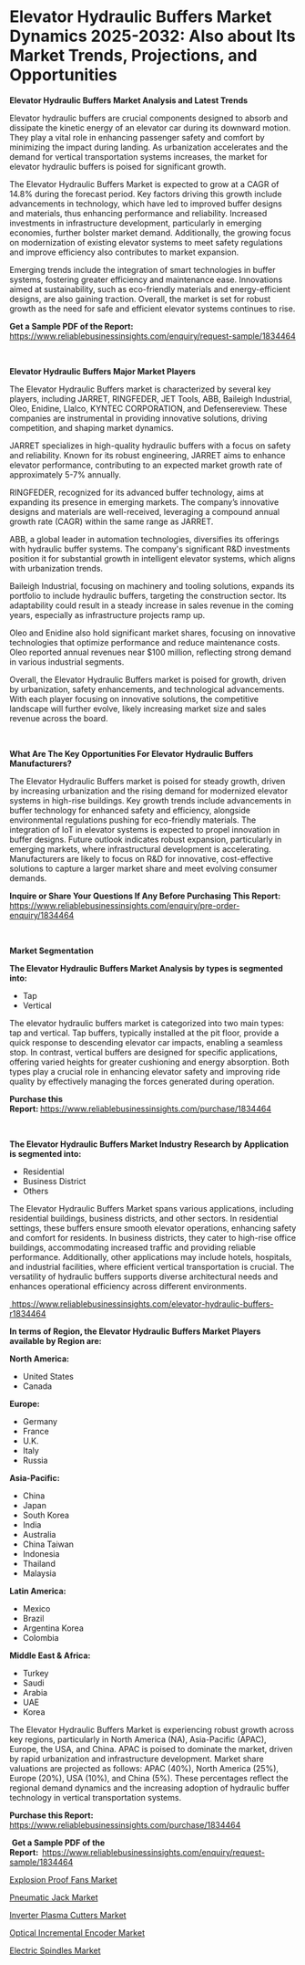 <p><h1>Elevator Hydraulic Buffers Market Dynamics 2025-2032: Also about Its Market Trends, Projections, and Opportunities</h1></p><p><strong>Elevator Hydraulic Buffers Market Analysis and Latest Trends</strong></p>
<p><p>Elevator hydraulic buffers are crucial components designed to absorb and dissipate the kinetic energy of an elevator car during its downward motion. They play a vital role in enhancing passenger safety and comfort by minimizing the impact during landing. As urbanization accelerates and the demand for vertical transportation systems increases, the market for elevator hydraulic buffers is poised for significant growth.</p><p>The Elevator Hydraulic Buffers Market is expected to grow at a CAGR of 14.8% during the forecast period. Key factors driving this growth include advancements in technology, which have led to improved buffer designs and materials, thus enhancing performance and reliability. Increased investments in infrastructure development, particularly in emerging economies, further bolster market demand. Additionally, the growing focus on modernization of existing elevator systems to meet safety regulations and improve efficiency also contributes to market expansion. </p><p>Emerging trends include the integration of smart technologies in buffer systems, fostering greater efficiency and maintenance ease. Innovations aimed at sustainability, such as eco-friendly materials and energy-efficient designs, are also gaining traction. Overall, the market is set for robust growth as the need for safe and efficient elevator systems continues to rise.</p></p>
<p><strong>Get a Sample PDF of the Report:&nbsp;</strong> <a href="https://www.reliablebusinessinsights.com/enquiry/request-sample/1834464?utm_campaign=62&utm_medium=2&utm_source=Github&utm_content=ia&utm_term=22022025&utm_id=elevator-hydraulic-buffers">https://www.reliablebusinessinsights.com/enquiry/request-sample/1834464</a></p>
<p>&nbsp;</p>
<p><strong>Elevator Hydraulic Buffers Major Market Players</strong></p>
<p><p>The Elevator Hydraulic Buffers market is characterized by several key players, including JARRET, RINGFEDER, JET Tools, ABB, Baileigh Industrial, Oleo, Enidine, Llalco, KYNTEC CORPORATION, and Defensereview. These companies are instrumental in providing innovative solutions, driving competition, and shaping market dynamics.</p><p>JARRET specializes in high-quality hydraulic buffers with a focus on safety and reliability. Known for its robust engineering, JARRET aims to enhance elevator performance, contributing to an expected market growth rate of approximately 5-7% annually.</p><p>RINGFEDER, recognized for its advanced buffer technology, aims at expanding its presence in emerging markets. The company’s innovative designs and materials are well-received, leveraging a compound annual growth rate (CAGR) within the same range as JARRET.</p><p>ABB, a global leader in automation technologies, diversifies its offerings with hydraulic buffer systems. The company's significant R&D investments position it for substantial growth in intelligent elevator systems, which aligns with urbanization trends.</p><p>Baileigh Industrial, focusing on machinery and tooling solutions, expands its portfolio to include hydraulic buffers, targeting the construction sector. Its adaptability could result in a steady increase in sales revenue in the coming years, especially as infrastructure projects ramp up.</p><p>Oleo and Enidine also hold significant market shares, focusing on innovative technologies that optimize performance and reduce maintenance costs. Oleo reported annual revenues near $100 million, reflecting strong demand in various industrial segments.</p><p>Overall, the Elevator Hydraulic Buffers market is poised for growth, driven by urbanization, safety enhancements, and technological advancements. With each player focusing on innovative solutions, the competitive landscape will further evolve, likely increasing market size and sales revenue across the board.</p></p>
<p>&nbsp;</p>
<p><strong>What Are The Key Opportunities For Elevator Hydraulic Buffers Manufacturers?</strong></p>
<p><p>The Elevator Hydraulic Buffers market is poised for steady growth, driven by increasing urbanization and the rising demand for modernized elevator systems in high-rise buildings. Key growth trends include advancements in buffer technology for enhanced safety and efficiency, alongside environmental regulations pushing for eco-friendly materials. The integration of IoT in elevator systems is expected to propel innovation in buffer designs. Future outlook indicates robust expansion, particularly in emerging markets, where infrastructural development is accelerating. Manufacturers are likely to focus on R&D for innovative, cost-effective solutions to capture a larger market share and meet evolving consumer demands.</p></p>
<p><strong>Inquire or Share Your Questions If Any Before Purchasing This Report:</strong> <a href="https://www.reliablebusinessinsights.com/enquiry/pre-order-enquiry/1834464?utm_campaign=62&utm_medium=2&utm_source=Github&utm_content=ia&utm_term=22022025&utm_id=elevator-hydraulic-buffers">https://www.reliablebusinessinsights.com/enquiry/pre-order-enquiry/1834464</a></p>
<p>&nbsp;</p>
<p><strong>Market Segmentation</strong></p>
<p><strong>The Elevator Hydraulic Buffers Market Analysis by types is segmented into:</strong></p>
<p><ul><li>Tap</li><li>Vertical</li></ul></p>
<p><p>The elevator hydraulic buffers market is categorized into two main types: tap and vertical. Tap buffers, typically installed at the pit floor, provide a quick response to descending elevator car impacts, enabling a seamless stop. In contrast, vertical buffers are designed for specific applications, offering varied heights for greater cushioning and energy absorption. Both types play a crucial role in enhancing elevator safety and improving ride quality by effectively managing the forces generated during operation.</p></p>
<p><strong>Purchase this Report:&nbsp;</strong><a href="https://www.reliablebusinessinsights.com/purchase/1834464?utm_campaign=62&utm_medium=2&utm_source=Github&utm_content=ia&utm_term=22022025&utm_id=elevator-hydraulic-buffers">https://www.reliablebusinessinsights.com/purchase/1834464</a></p>
<p>&nbsp;</p>
<p><strong>The Elevator Hydraulic Buffers Market Industry Research by Application is segmented into:</strong></p>
<p><ul><li>Residential</li><li>Business District</li><li>Others</li></ul></p>
<p><p>The Elevator Hydraulic Buffers Market spans various applications, including residential buildings, business districts, and other sectors. In residential settings, these buffers ensure smooth elevator operations, enhancing safety and comfort for residents. In business districts, they cater to high-rise office buildings, accommodating increased traffic and providing reliable performance. Additionally, other applications may include hotels, hospitals, and industrial facilities, where efficient vertical transportation is crucial. The versatility of hydraulic buffers supports diverse architectural needs and enhances operational efficiency across different environments.</p></p>
<p><a href="https://www.reliablebusinessinsights.com/elevator-hydraulic-buffers-r1834464?utm_campaign=62&utm_medium=2&utm_source=Github&utm_content=ia&utm_term=22022025&utm_id=elevator-hydraulic-buffers">&nbsp;https://www.reliablebusinessinsights.com/elevator-hydraulic-buffers-r1834464</a></p>
<p><strong>In terms of Region, the Elevator Hydraulic Buffers Market Players available by Region are:</strong></p>
<p>
    <p> <strong> North America: </strong>
        <ul>
            <li>United States</li>
            <li>Canada</li>
        </ul>
        </p> 
    <p> <strong> Europe: </strong>
        <ul>
            <li>Germany</li>
            <li>France</li>
            <li>U.K.</li>
            <li>Italy</li>
            <li>Russia</li>
        </ul>
        </p> 
    <p> <strong> Asia-Pacific: </strong>
        <ul>
            <li>China</li>
            <li>Japan</li>
            <li>South Korea</li>
            <li>India</li>
            <li>Australia</li>
            <li>China Taiwan</li>
            <li>Indonesia</li>
            <li>Thailand</li>
            <li>Malaysia</li>
        </ul>
        </p> 
    <p> <strong> Latin America: </strong>
        <ul>
            <li>Mexico</li>
            <li>Brazil</li>
            <li>Argentina Korea</li>
            <li>Colombia</li>
        </ul>
        </p> 
    <p> <strong> Middle East & Africa: </strong>
        <ul>
            <li>Turkey</li>
            <li>Saudi</li>
            <li>Arabia</li>
            <li>UAE</li>
            <li>Korea</li>
        </ul>
    </p>
    </p>
<p><p>The Elevator Hydraulic Buffers Market is experiencing robust growth across key regions, particularly in North America (NA), Asia-Pacific (APAC), Europe, the USA, and China. APAC is poised to dominate the market, driven by rapid urbanization and infrastructure development. Market share valuations are projected as follows: APAC (40%), North America (25%), Europe (20%), USA (10%), and China (5%). These percentages reflect the regional demand dynamics and the increasing adoption of hydraulic buffer technology in vertical transportation systems.</p></p>
<p><strong>Purchase this Report: </strong><a href="https://www.reliablebusinessinsights.com/purchase/1834464?utm_campaign=62&utm_medium=2&utm_source=Github&utm_content=ia&utm_term=22022025&utm_id=elevator-hydraulic-buffers">https://www.reliablebusinessinsights.com/purchase/1834464</a></p>
<p>&nbsp;<strong>Get a Sample PDF of the Report:&nbsp;&nbsp;</strong><a href="https://www.reliablebusinessinsights.com/enquiry/request-sample/1834464?utm_campaign=62&utm_medium=2&utm_source=Github&utm_content=ia&utm_term=22022025&utm_id=elevator-hydraulic-buffers">https://www.reliablebusinessinsights.com/enquiry/request-sample/1834464</a></p>
<p><strong></strong></p>
<p><p><a href="https://github.com/urticagebbia/Market-Research-Report-List-1/blob/main/explosion-proof-fans-market.md?utm_campaign=62&utm_medium=2&utm_source=Github&utm_content=ia&utm_term=22022025&utm_id=elevator-hydraulic-buffers">Explosion Proof Fans Market</a></p><p><a href="https://github.com/nacrehuipie/Market-Research-Report-List-1/blob/main/pneumatic-jack-market.md?utm_campaign=62&utm_medium=2&utm_source=Github&utm_content=ia&utm_term=22022025&utm_id=elevator-hydraulic-buffers">Pneumatic Jack Market</a></p><p><a href="https://github.com/wynonachirei9/Market-Research-Report-List-1/blob/main/inverter-plasma-cutters-market.md?utm_campaign=62&utm_medium=2&utm_source=Github&utm_content=ia&utm_term=22022025&utm_id=elevator-hydraulic-buffers">Inverter Plasma Cutters Market</a></p><p><a href="https://github.com/forgazerbyjt/Market-Research-Report-List-1/blob/main/optical-incremental-encoder-market.md?utm_campaign=62&utm_medium=2&utm_source=Github&utm_content=ia&utm_term=22022025&utm_id=elevator-hydraulic-buffers">Optical Incremental Encoder Market</a></p><p><a href="https://github.com/merkinedry7b/Market-Research-Report-List-1/blob/main/electric-spindles-market.md?utm_campaign=62&utm_medium=2&utm_source=Github&utm_content=ia&utm_term=22022025&utm_id=elevator-hydraulic-buffers">Electric Spindles Market</a></p></p>